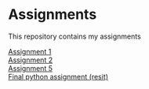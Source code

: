 # Assignments
This repository contains my assignments


[Assignment 1](https://github.com/Vinaysital/assignments/blob/master/Assignment_week_2%20Vinay%20Sital.ipynb)<br>
[Assignment 2](https://github.com/Vinaysital/assignments/blob/master/Assignment_week_4%2B%25283%2529.ipynb)<br>
[Assignment 5](https://github.com/Vinaysital/assignments/blob/master/assignment5%20(1).ipynb)<br>
[Final python assignment (resit)](https://github.com/Vinaysital/assignments/blob/master/Final%20Assignment%20Resit%20Vinay%20Sital.ipynb)
